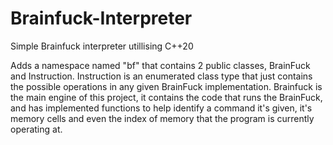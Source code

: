 # Brainfuck-Interpreter
Simple Brainfuck interpreter utillising C++20

Adds a namespace named "bf" that contains 2 public classes, BrainFuck and Instruction.
Instruction is an enumerated class type that just contains the possible operations in any given BrainFuck implementation.
Brainfuck is the main engine of this project, it contains the code that runs the BrainFuck, and has implemented functions to help identify a command it's given, it's memory cells and even the index of memory that the program is currently operating at.
